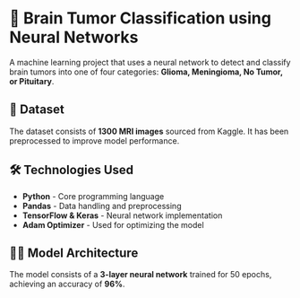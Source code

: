 <html>
<head>
    <title>Brain Tumor Classification - README</title>
</head>
<body>
    <h1>🧠 Brain Tumor Classification using Neural Networks</h1>
    <p>A machine learning project that uses a neural network to detect and classify brain tumors into one of four categories: <b>Glioma, Meningioma, No Tumor, or Pituitary</b>.</p>
    
<h2>📂 Dataset</h2>
<p>The dataset consists of <b>1300 MRI images</b> sourced from Kaggle. It has been preprocessed to improve model performance.</p>

<h2>🛠️ Technologies Used</h2>
<ul>
    <li><b>Python</b> - Core programming language</li>
    <li><b>Pandas</b> - Data handling and preprocessing</li>
    <li><b>TensorFlow & Keras</b> - Neural network implementation</li>
    <li><b>Adam Optimizer</b> - Used for optimizing the model</li>
</ul>

<h2>🧑‍💻 Model Architecture</h2>
<p>The model consists of a <b>3-layer neural network</b> trained for 50 epochs, achieving an accuracy of <b>96%</b>.</p>


    
